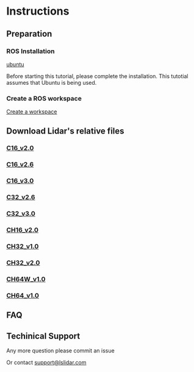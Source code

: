 # Instructions

## Preparation

### ROS Installation

[ubuntu](http://wiki.ros.org/Installation/Ubuntu)

Before starting this tutorial, please complete the installation. This tutotial assumes that Ubuntu is being used.

### Create a ROS workspace

[Create a workspace](http://wiki.ros.org/catkin/Tutorials/create_a_workspace) 

## Download Lidar's relative files

### [C16_v2.0](https://github.com/Lslidar/lslidar_ros/tree/C16_v2.0)
### [C16_v2.6](https://github.com/Lslidar/lslidar_ros/tree/C16_v2.6)
### [C16_v3.0](https://github.com/Lslidar/lslidar_ros/tree/C16_v3.0)
### [C32_v2.6](https://github.com/Lslidar/lslidar_ros/tree/C32_v2.6)
### [C32_v3.0](https://github.com/Lslidar/lslidar_ros/tree/C32_v3.0)
### [CH16_v2.0](https://github.com/Lslidar/lslidar_ros/tree/CH16_v2.0)
### [CH32_v1.0](https://github.com/Lslidar/lslidar_ros/tree/CH32_v1.0)
### [CH32_v2.0](https://github.com/Lslidar/lslidar_ros/tree/CH32_v2.0)
### [CH64W_v1.0](https://github.com/Lslidar/lslidar_ros/tree/CH64W_v1.0)
### [CH64_v1.0](https://github.com/Lslidar/lslidar_ros/tree/CH64_v1.0)

FAQ
----

Techinical Support
----
Any more question please commit an issue

Or contact support@lslidar.com
